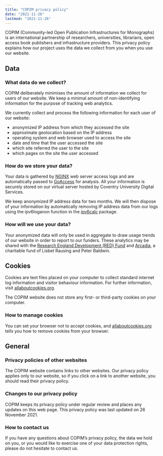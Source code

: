 ```yaml
---
title: "COPIM privacy policy"
date: "2021-11-26"
lastmod: "2021-11-26"
---
```


COPIM (Community-led Open Publication Infrastructures for Monographs) is an international partnership of researchers, universities, librarians, open access book publishers and infrastructure providers. This privacy policy explains how our project uses the data we collect from you when you use our website.

## Data

### What data do we collect?

COPIM deliberately minimises the amount of information we collect for users of our website. We keep a minimal amount of non-identifying information for the purpose of tracking web analytics.

We currently collect and process the following information for each user of our website:
 - anonymized IP address from which they accessed the site
 - approximate geolocation based on the IP address
 - operating system and web browser used to access the site
 - date and time that the user accessed the site
 - which site referred the user to the site
 - which pages on the site the user accessed

### How do we store your data?

Your data is gathered by [NGINX](https://www.nginx.com/) web server access logs and are automatically passed to [GoAccess](https://goaccess.io/) for analysis. All your information is securely stored on our virtual server hosted by Coventry University Digital Services.

We keep anonymized IP address data for two months. We will then dispose of your information by automatically removing IP address data from our logs using the ipv6loganon function in the [ipv6calc](https://www.deepspace6.net/projects/ipv6calc.html) package.

### How will we use your data?

Your anonymized data will only be used in aggregate to draw usage trends of our website in order to report to our funders. These analytics may be shared with the [Research England Development (RED) Fund](https://re.ukri.org/funding/our-funds-overview/research-england-development-red-fund/) and [Arcadia](https://www.arcadiafund.org.uk/), a charitable fund of Lisbet Rausing and Peter Baldwin.

## Cookies

Cookies are text files placed on your computer to collect standard internet log information and visitor behaviour information. For further information, visit [allaboutcookies.org](https://allaboutcookies.org).

The COPIM website does not store any first- or third-party cookies on your computer.

### How to manage cookies

You can set your browser not to accept cookies, and [allaboutcookies.org](https://allaboutcookies.org) tells you how to remove cookies from your browser.

## General

### Privacy policies of other websites

The COPIM website contains links to other websites. Our privacy policy applies only to our website, so if you click on a link to another website, you should read their privacy policy.

### Changes to our privacy policy

COPIM keeps its privacy policy under regular review and places any updates on this web page. This privacy policy was last updated on 26 November 2021.

### How to contact us

If you have any questions about COPIM’s privacy policy, the data we hold on you, or you would like to exercise one of your data protection rights, please do not hesitate to contact us.
